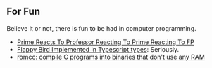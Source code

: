 
## For Fun

Believe it or not, there is fun to be had in computer programming.

- [Prime Reacts To Professor Reacting To Prime Reacting To FP](https://www.youtube.com/watch?v=VKO1H5bmRjI)
- [Flappy Bird Implemented in Typescript types](https://zackoverflow.dev/writing/flappy-bird-in-type-level-typescript/): Seriously.
- [romcc: compile C programs into binaries that don't use any RAM](https://github.com/wt/coreboot/tree/master/util/romcc)